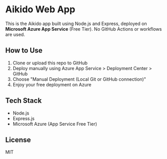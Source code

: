 # Aikido Web App

This is the Aikido app built using Node.js and Express, deployed on **Microsoft Azure App Service** (Free Tier). No GitHub Actions or workflows are used.

## How to Use

1. Clone or upload this repo to GitHub
2. Deploy manually using Azure App Service > Deployment Center > GitHub
3. Choose "Manual Deployment (Local Git or GitHub connection)"
4. Enjoy your free deployment on Azure

## Tech Stack

- Node.js
- Express.js
- Microsoft Azure (App Service Free Tier)

## License

MIT

